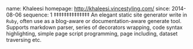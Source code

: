 name: Khaleesi
homepage: http://khaleesi.vincestyling.com/
since: 2014-08-06
sequence: 1
‡‡‡‡‡‡‡‡‡‡‡‡‡‡
An elegant static site generator write in `Ruby`, often use as a blog-aware or documentation-aware generate tool. Supports markdown parser, series of decorators wrapping, code syntax highlighting, simple page script programming, page including, dataset traversing etc.